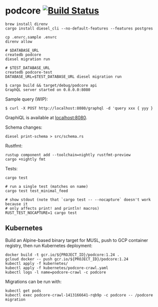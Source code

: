 # podcore [![Build Status](https://travis-ci.org/brandur/podcore.svg?branch=master)](https://travis-ci.org/brandur/podcore)

```
brew install direnv
cargo install diesel_cli --no-default-features --features postgres
```

```
cp .envrc.sample .envrc
direnv allow

# $DATABASE_URL
createdb podcore
diesel migration run

# $TEST_DATABASE_URL
createdb podcore-test
DATABASE_URL=$TEST_DATABASE_URL diesel migration run
```

```
$ cargo build && target/debug/podcore api
GraphQL server started on 0.0.0.0:8080
```

Sample query (WIP):

```
$ curl -X POST http://localhost:8080/graphql -d 'query xxx { yyy }
```

GraphiQL is available at [localhost:8080](http://localhost:8080).

Schema changes:

```
diesel print-schema > src/schema.rs
```

Rustfmt:

```
rustup component add --toolchain=nightly rustfmt-preview
cargo +nightly fmt
```

Tests:

```
cargo test

# run a single test (matches on name)
cargo test test_minimal_feed

# show stdout (note that `cargo test -- --nocapture` doesn't work because it
# only affects print! and println! macros)
RUST_TEST_NOCAPTURE=1 cargo test
```

## Kubernetes

Build an Alpine-based binary target for MUSL, push to GCP container registry,
then run Kubernetes deployment:

```
docker build -t gcr.io/${PROJECT_ID}/podcore:1.24 .
gcloud docker -- push gcr.io/${PROJECT_ID}/podcore:1.24
kubectl apply -f kubernetes/
kubectl apply -f kubernetes/podcore-crawl.yaml
kubectl logs -l name=podcore-crawl -c podcore
```

Migrations can be run with:

```
kubectl get pods
kubectl exec podcore-crawl-1413166641-rqb9p -c podcore -- /podcore migration
```

<!--
# vim: set tw=79:
-->
